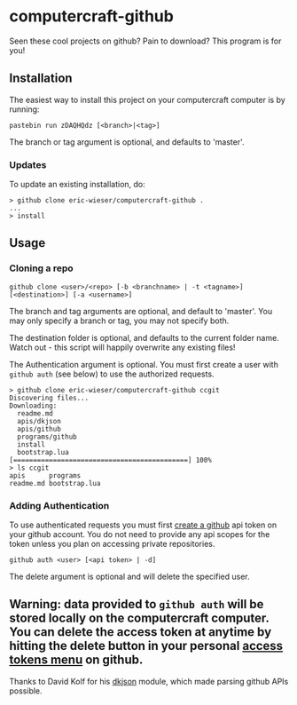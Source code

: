 computercraft-github
====================

Seen these cool projects on github? Pain to download? This program is for you!

Installation
------------
The easiest way to install this project on your computercraft computer is by running:

    pastebin run zDAQHQdz [<branch>|<tag>]

The branch or tag argument is optional, and defaults to 'master'.

### Updates

To update an existing installation, do:

    > github clone eric-wieser/computercraft-github .
    ...
    > install

Usage
-----

### Cloning a repo
    github clone <user>/<repo> [-b <branchname> | -t <tagname>] [<destination>] [-a <username>]

The branch and tag arguments are optional, and default to 'master'.  You may only specify a branch or tag, you may not specify both.

The destination folder is optional, and defaults to the current folder name. Watch out - this script will happily overwrite any existing files!

The Authentication argument is optional. You must first create a user with `github auth` (see below) to use the authorized requests.

    > github clone eric-wieser/computercraft-github ccgit
    Discovering files...
    Downloading:
      readme.md
      apis/dkjson
      apis/github
      programs/github
      install
      bootstrap.lua
    [============================================] 100%
    > ls ccgit
    apis      programs
    readme.md bootstrap.lua

### Adding Authentication
To use authenticated requests you must first [create a github](https://help.github.com/articles/creating-an-access-token-for-command-line-use/) api token on your github account. You do not need to provide any api scopes for the token unless you plan on accessing private repositories.

    github auth <user> [<api token> | -d]

The delete argument is optional and will delete the specified user.

**Warning:** data provided to `github auth` will be stored locally on the computercraft computer. You can delete the access token at anytime by hitting the delete button in your personal [access tokens menu](https://github.com/settings/tokens) on github.
---

Thanks to David Kolf for his [dkjson](http://chiselapp.com/user/dhkolf/repository/dkjson/home) module, which made parsing github APIs possible.
